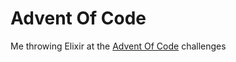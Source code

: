 # Advent Of Code

Me throwing Elixir at the [Advent Of Code](http://adventofcode.com/2016) challenges
